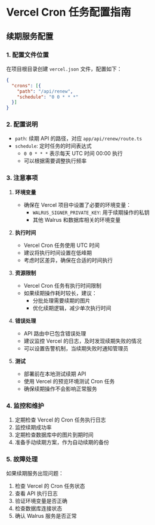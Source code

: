 # Vercel Cron 任务配置指南

## 续期服务配置

### 1. 配置文件位置
在项目根目录创建 `vercel.json` 文件，配置如下：

```json
{
  "crons": [{
    "path": "/api/renew",
    "schedule": "0 0 * * *"
  }]
}
```

### 2. 配置说明
- `path`: 续期 API 的路径，对应 `app/api/renew/route.ts`
- `schedule`: 定时任务的时间表达式
  - `0 0 * * *` 表示每天 UTC 时间 00:00 执行
  - 可以根据需要调整执行频率

### 3. 注意事项
1. **环境变量**
   - 确保在 Vercel 项目中设置了必要的环境变量：
     - `WALRUS_SIGNER_PRIVATE_KEY`: 用于续期操作的私钥
     - 其他 Walrus 和数据库相关的环境变量

2. **执行时间**
   - Vercel Cron 任务使用 UTC 时间
   - 建议将执行时间设置在低峰期
   - 考虑时区差异，确保在合适的时间执行

3. **资源限制**
   - Vercel Cron 任务有执行时间限制
   - 如果续期操作耗时较长，建议：
     - 分批处理需要续期的图片
     - 优化续期逻辑，减少单次执行时间

4. **错误处理**
   - API 路由中已包含错误处理
   - 建议监控 Vercel 的日志，及时发现续期失败的情况
   - 可以设置告警机制，当续期失败时通知管理员

5. **测试**
   - 部署前在本地测试续期 API
   - 使用 Vercel 的预览环境测试 Cron 任务
   - 确保续期操作不会影响正常服务

### 4. 监控和维护
1. 定期检查 Vercel 的 Cron 任务执行日志
2. 监控续期成功率
3. 定期检查数据库中的图片到期时间
4. 准备手动续期方案，作为自动续期的备份

### 5. 故障处理
如果续期服务出现问题：
1. 检查 Vercel 的 Cron 任务状态
2. 查看 API 执行日志
3. 验证环境变量是否正确
4. 检查数据库连接状态
5. 确认 Walrus 服务是否正常 